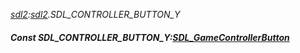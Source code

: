 _[sdl2](../../modules/sdl2/sdl2-module.md):[sdl2](../../modules/sdl2/sdl2-module.md).SDL\_CONTROLLER\_BUTTON\_Y_
##### Const SDL\_CONTROLLER\_BUTTON\_Y:[SDL_GameControllerButton](../../modules/sdl2/sdl2-sdl_gamecontrollerbutton.md)
